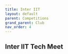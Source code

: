 ```yaml
---
title: Inter IIT
layout: default
parent: Competitions
grand_parent: Club
nav_order: 4
---
```


## Inter IIT Tech Meet
